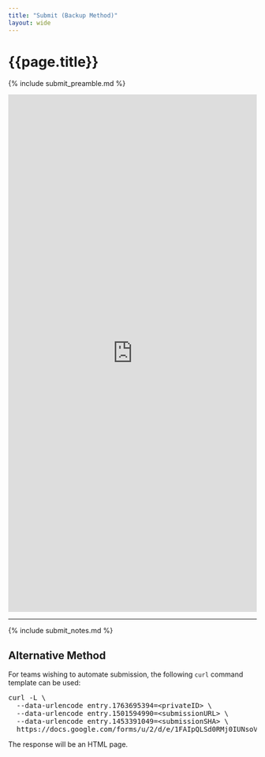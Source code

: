 ```yaml
---
title: "Submit (Backup Method)"
layout: wide
---
```


# {{page.title}}

{% include submit_preamble.md %}

<iframe src="https://docs.google.com/forms/d/e/1FAIpQLSd0RMj0IUNsoVmhlQotcDVMZakK921zShK8H42zQJiweRhb4g/viewform?embedded=true" style="width:100%;height:1050px;margin:0px;border:0px;">Loading...</iframe>

****

{% include submit_notes.md %}

## Alternative Method

For teams wishing to automate submission, the following `curl` command template
can be used:

<pre id="curl_alt">
curl -L \
  --data-urlencode entry.1763695394=&lt;privateID&gt; \
  --data-urlencode entry.1501594990=&lt;submissionURL&gt; \
  --data-urlencode entry.1453391049=&lt;submissionSHA&gt; \
  https://docs.google.com/forms/u/2/d/e/1FAIpQLSd0RMj0IUNsoVmhlQotcDVMZakK921zShK8H42zQJiweRhb4g/formResponse
</pre>

The response will be an HTML page.
